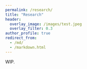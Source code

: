 ```yaml
---
permalink: /research/
title: "Research"
header:
  overlay_image: /images/test.jpeg
  overlay_filter: 0.3
author_profile: true
redirect_from:
  - /md/
  - /markdown.html
---
```


WIP.

